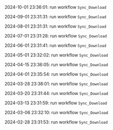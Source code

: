 2024-10-01 23:36:01: run workflow `Sync_Download` 

2024-09-01 23:31:31: run workflow `Sync_Download` 

2024-08-01 23:31:31: run workflow `Sync_Download` 

2024-07-01 23:31:28: run workflow `Sync_Download` 

2024-06-01 23:31:41: run workflow `Sync_Download` 

2024-05-01 23:32:02: run workflow `Sync_Download` 

2024-04-15 23:36:05: run workflow `Sync_Download` 

2024-04-01 23:35:54: run workflow `Sync_Download` 

2024-03-28 23:38:01: run workflow `Sync_Download` 

2024-03-20 23:31:44: run workflow `Sync_Download` 

2024-03-13 23:31:59: run workflow `Sync_Download` 

2024-03-06 23:32:10: run workflow `Sync_Download` 

2024-02-28 23:31:53: run workflow `Sync_Download` 


